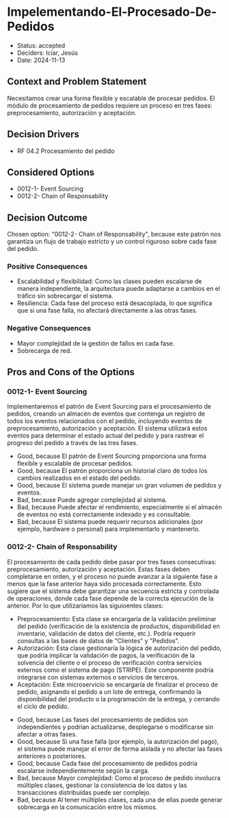 # Impelementando-El-Procesado-De-Pedidos

* Status: accepted
* Deciders: Icíar, Jesús
* Date: 2024-11-13

## Context and Problem Statement

Necesitamos crear una forma flexible y escalable de procesar pedidos. El módulo de procesamiento de pedidos requiere un proceso en tres fases: preprocesamiento, autorización y aceptación.

## Decision Drivers

* RF 04.2	Procesamiento del pedido

## Considered Options

* 0012-1- Event Sourcing
* 0012-2- Chain of Responsability

## Decision Outcome

Chosen option: "0012-2- Chain of Responsability", because este patrón nos garantiza un flujo de trabajo estricto y un control riguroso sobre cada fase del pedido.

### Positive Consequences

* Escalabilidad y flexibilidad: Como las clases pueden escalarse de manera independiente, la arquitectura puede adaptarse a cambios en el tráfico sin sobrecargar el sistema.
* Resiliencia: Cada fase del proceso está desacoplada, lo que significa que si una fase falla, no afectará directamente a las otras fases.

### Negative Consequences

* Mayor complejidad de la gestión de fallos en cada fase.
* Sobrecarga de red.

## Pros and Cons of the Options

### 0012-1- Event Sourcing

Implementaremos el patrón de Event Sourcing para el procesamiento de pedidos, creando un almacén de eventos que contenga un registro de todos los eventos relacionados con el pedido, incluyendo eventos de preprocesamiento, autorización y aceptación. El sistema utilizará estos eventos para determinar el estado actual del pedido y para rastrear el progreso del pedido a través de las tres fases.

* Good, because El patrón de Event Sourcing proporciona una forma flexible y escalable de procesar pedidos.
* Good, because El patrón proporciona un historial claro de todos los cambios realizados en el estado del pedido.
* Good, because El sistema puede manejar un gran volumen de pedidos y eventos.
* Bad, because Puede agregar complejidad al sistema.
* Bad, because Puede afectar el rendimiento, especialmente si el almacén de eventos no está correctamente indexado y es consultable.
* Bad, because El sistema puede requerir recursos adicionales (por ejemplo, hardware o personal) para implementarlo y mantenerlo.

### 0012-2- Chain of Responsability

El procesamiento de cada pedido debe pasar por tres fases consecutivas: preprocesamiento, autorización y aceptación. Estas fases deben completarse en orden, y el proceso no puede avanzar a la siguiente fase a menos que la fase anterior haya sido procesada correctamente. Esto sugiere que el sistema debe garantizar una secuencia estricta y controlada de operaciones, donde cada fase depende de la correcta ejecución de la anterior. Por lo que utilizaríamos las siguioentes clases:
- Preprocesamiento: Esta clase se encargaría de la validación preliminar del pedido (verificación de la existencia de productos, disponibilidad en inventario, validación de datos del cliente, etc.). Podría requerir consultas a las bases de datos de "Clientes" y "Pedidos".
- Autorización: Esta clase gestionaría la lógica de autorización del pedido, que podría implicar la validación de pagos, la verificación de la solvencia del cliente o el proceso de verificación contra servicios externos como el sistema de pago (STRIPE). Este componente podría integrarse con sistemas externos o servicios de terceros.
- Aceptación: Este microservicio se encargaría de finalizar el proceso de pedido, asignando el pedido a un lote de entrega, confirmando la disponibilidad del producto o la programación de la entrega, y cerrando el ciclo de pedido.

* Good, because Las fases del procesamiento de pedidos son independientes y podrían actualizarse, desplegarse o modificarse sin afectar a otras fases.
* Good, because Si una fase falla (por ejemplo, la autorización del pago), el sistema puede manejar el error de forma aislada y no afectar las fases anteriores o posteriores.
* Good, because Cada fase del procesamiento de pedidos podría escalarse independientemente según la carga.
* Bad, because Mayor complejidad: Como el proceso de pedido involucra múltiples clases, gestionar la consistencia de los datos y las transacciones distribuidas puede ser complejo.
* Bad, because Al tener múltiples clases, cada una de ellas puede generar sobrecarga en la comunicación entre los mismos.